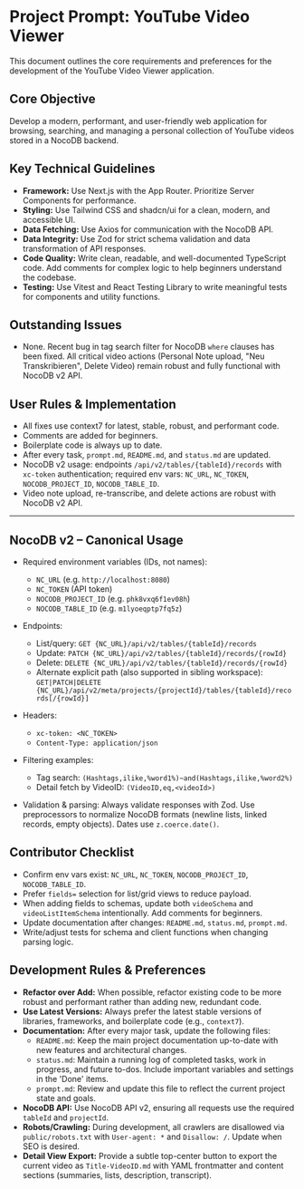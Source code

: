 # Project Prompt: YouTube Video Viewer

This document outlines the core requirements and preferences for the development of the YouTube Video Viewer application.

## Core Objective

Develop a modern, performant, and user-friendly web application for browsing, searching, and managing a personal collection of YouTube videos stored in a NocoDB backend.

## Key Technical Guidelines

- **Framework:** Use Next.js with the App Router. Prioritize Server Components for performance.
- **Styling:** Use Tailwind CSS and shadcn/ui for a clean, modern, and accessible UI.
- **Data Fetching:** Use Axios for communication with the NocoDB API.
- **Data Integrity:** Use Zod for strict schema validation and data transformation of API responses.
- **Code Quality:** Write clean, readable, and well-documented TypeScript code. Add comments for complex logic to help beginners understand the codebase.
- **Testing:** Use Vitest and React Testing Library to write meaningful tests for components and utility functions.

## Outstanding Issues
- None. Recent bug in tag search filter for NocoDB `where` clauses has been fixed. All critical video actions (Personal Note upload, "Neu Transkribieren", Delete Video) remain robust and fully functional with NocoDB v2 API.

## User Rules & Implementation
- All fixes use context7 for latest, stable, robust, and performant code.
- Comments are added for beginners.
- Boilerplate code is always up to date.
- After every task, `prompt.md`, `README.md`, and `status.md` are updated.
- NocoDB v2 usage: endpoints `/api/v2/tables/{tableId}/records` with `xc-token` authentication; required env vars: `NC_URL`, `NC_TOKEN`, `NOCODB_PROJECT_ID`, `NOCODB_TABLE_ID`.
- Video note upload, re-transcribe, and delete actions are robust with NocoDB v2 API.

---

## NocoDB v2 – Canonical Usage

- Required environment variables (IDs, not names):
  - `NC_URL` (e.g. `http://localhost:8080`)
  - `NC_TOKEN` (API token)
  - `NOCODB_PROJECT_ID` (e.g. `phk8vxq6f1ev08h`)
  - `NOCODB_TABLE_ID` (e.g. `m1lyoeqptp7fq5z`)

- Endpoints:
  - List/query: `GET {NC_URL}/api/v2/tables/{tableId}/records`
  - Update: `PATCH {NC_URL}/api/v2/tables/{tableId}/records/{rowId}`
  - Delete: `DELETE {NC_URL}/api/v2/tables/{tableId}/records/{rowId}`
  - Alternate explicit path (also supported in sibling workspace): `GET|PATCH|DELETE {NC_URL}/api/v2/meta/projects/{projectId}/tables/{tableId}/records[/{rowId}]`

- Headers:
  - `xc-token: <NC_TOKEN>`
  - `Content-Type: application/json`

- Filtering examples:
  - Tag search: `(Hashtags,ilike,%word1%)~and(Hashtags,ilike,%word2%)`
  - Detail fetch by VideoID: `(VideoID,eq,<videoId>)`

- Validation & parsing: Always validate responses with Zod. Use preprocessors to normalize NocoDB formats (newline lists, linked records, empty objects). Dates use `z.coerce.date()`.

## Contributor Checklist

- Confirm env vars exist: `NC_URL`, `NC_TOKEN`, `NOCODB_PROJECT_ID`, `NOCODB_TABLE_ID`.
- Prefer `fields=` selection for list/grid views to reduce payload.
- When adding fields to schemas, update both `videoSchema` and `videoListItemSchema` intentionally. Add comments for beginners.
- Update documentation after changes: `README.md`, `status.md`, `prompt.md`.
- Write/adjust tests for schema and client functions when changing parsing logic.


## Development Rules & Preferences

- **Refactor over Add:** When possible, refactor existing code to be more robust and performant rather than adding new, redundant code.
- **Use Latest Versions:** Always prefer the latest stable versions of libraries, frameworks, and boilerplate code (e.g., `context7`).
- **Documentation:** After every major task, update the following files:
    - `README.md`: Keep the main project documentation up-to-date with new features and architectural changes.
    - `status.md`: Maintain a running log of completed tasks, work in progress, and future to-dos. Include important variables and settings in the 'Done' items.
    - `prompt.md`: Review and update this file to reflect the current project state and goals.
- **NocoDB API:** Use NocoDB API v2, ensuring all requests use the required `tableId` and `projectId`.
- **Robots/Crawling:** During development, all crawlers are disallowed via `public/robots.txt` with `User-agent: *` and `Disallow: /`. Update when SEO is desired.
 - **Detail View Export:** Provide a subtle top-center button to export the current video as `Title-VideoID.md` with YAML frontmatter and content sections (summaries, lists, description, transcript).
